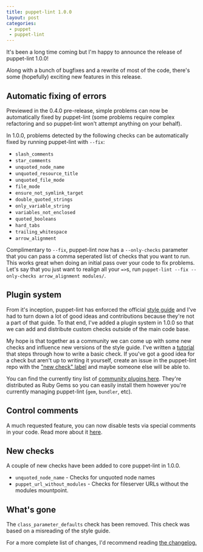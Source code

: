 ```yaml
---
title: puppet-lint 1.0.0
layout: post
categories:
 - puppet
 - puppet-lint
---
```


It's been a long time coming but I'm happy to announce the release of
puppet-lint 1.0.0!

Along with a bunch of bugfixes and a rewrite of most of the code, there's some
(hopefully) exciting new features in this release.

## Automatic fixing of errors

Previewed in the 0.4.0 pre-release, simple problems can now be automatically
fixed by puppet-lint (some problems require complex refactoring and so
puppet-lint won't attempt anything on your behalf).

In 1.0.0, problems detected by the following checks can be automatically fixed
by running puppet-lint with `--fix`:

 * `slash_comments`
 * `star_comments`
 * `unquoted_node_name`
 * `unquoted_resource_title`
 * `unquoted_file_mode`
 * `file_mode`
 * `ensure_not_symlink_target`
 * `double_quoted_strings`
 * `only_variable_string`
 * `variables_not_enclosed`
 * `quoted_booleans`
 * `hard_tabs`
 * `trailing_whitespace`
 * `arrow_alignment`

Complimentary to `--fix`, puppet-lint now has a `--only-checks` parameter that
you can pass a comma seperated list of checks that you want to run.  This works
great when doing an initial pass over your code to fix problems.  Let's say
that you just want to realign all your `=>`s, run `puppet-lint --fix
--only-checks arrow_alignment modules/`.

## Plugin system

From it's inception, puppet-lint has enforced the official [style
guide](https://docs.puppetlabs.com/guides/style_guide.html) and I've had to
turn down a lot of good ideas and contributions because they're not a part of
that guide. To that end, I've added a plugin system in 1.0.0 so that we can
add and distribute custom checks outside of the main code base.

My hope is that together as a community we can come up with some new checks and
influence new versions of the style guide.  I've written
a [tutorial](https://puppet-lint.com/developer/tutorial/) that steps through
how to write a basic check.  If you've got a good idea for a check but aren't
up to writing it yourself, create an issue in the puppet-lint repo with the
["new check" label](https://github.com/rodjek/puppet-lint/labels/new%20check)
and maybe someone else will be able to.

You can find the currently tiny list of [community
plugins here](https://puppet-lint.com/plugins/).  They're distributed as Ruby
Gems so you can easily install them however you're currently managing
puppet-lint (`gem`, `bundler`, etc).

## Control comments

A much requested feature, you can now disable tests via special comments in
your code.  Read more about it
[here](https://puppet-lint.com/controlcomments/).

## New checks

A couple of new checks have been added to core puppet-lint in 1.0.0.

 * `unquoted_node_name` - Checks for unquoted node names
 * `puppet_url_without_modules` - Checks for fileserver URLs without the
   modules mountpoint.

## What's gone

The `class_parameter_defaults` check has been removed. This check was based on
a misreading of the style guide.

For a more complete list of changes, I'd recommend reading [the
changelog.](https://puppet-lint.com/changelog/)
